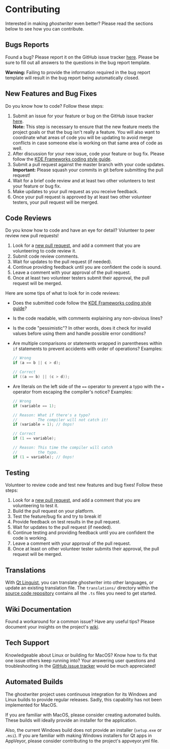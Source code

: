 # Contributing

Interested in making *ghostwriter* even better? Please read the sections below to see how you can contribute.

## Bugs Reports

Found a bug? Please report it on the GitHub issue tracker [here](https://github.com/wereturtle/ghostwriter/issues). Please be sure to fill out all answers to the questions in the bug report template.

**Warning:** Failing to provide the information required in the bug report template will result in the bug report being automatically closed.

## New Features and Bug Fixes

Do you know how to code? Follow these steps:

1. Submit an issue for your feature or bug on the GitHub issue tracker [here](https://github.com/wereturtle/ghostwriter/issues).  
   **Note:** This step is necessary to ensure that the new feature meets the project goals or that the bug isn't really a feature. You will also want to coordinate what areas of code you will be updating to avoid merge conflicts in case someone else is working on that same area of code as well.
2. After discussion for your new issue, code your feature or bug fix. Please follow the [KDE Frameworks coding style guide](https://community.kde.org/Policies/Frameworks_Coding_Style).
3. Submit a pull request against the master branch with your code updates.  
   **Important:** Please squash your commits in git before submitting the pull request!
4. Wait for a brief code review and at least two other volunteers to test your feature or bug fix.
5. Make updates to your pull request as you receive feedback.
6. Once your pull request is approved by at least two other volunteer testers, your pull request will be merged.

## Code Reviews

Do you know how to code and have an eye for detail? Volunteer to peer review new pull requests!

1. Look for a [new pull request](https://github.com/wereturtle/ghostwriter/pulls), and add a comment that you are volunteering to code review it.
2. Submit code review comments.
3. Wait for updates to the pull request (if needed).
4. Continue providing feedback until you are confident the code is sound.
5. Leave a comment with your approval of the pull request.
6. Once at least two volunteer testers submit their approval, the pull request will be merged.

Here are some tips of what to look for in code reviews:

* Does the submitted code follow the [KDE Frameworks coding style guide](https://community.kde.org/Policies/Frameworks_Coding_Style)?
* Is the code readable, with comments explaining any non-obvious lines?
* Is the code "pessimistic"? In other words, does it check for invalid values before using them and handle possible error conditions?
* Are multiple comparisons or statements wrapped in parentheses within `if` statements to prevent accidents with order of operations?  Examples:

    ```cpp
    // Wrong
    if (a == b || c > d);

    // Correct
    if ((a == b) || (c > d));
    ```
* Are literals on the left side of the `==` operator to prevent a typo with the `=` operator from escaping the compiler's notice? Examples:

    ```cpp
    // Wrong
    if (variable == 1);

    // Reason: What if there's a typo?
    //         The compiler will not catch it!
    if (variable = 1); // Oops!

    // Correct
    if (1 == variable);

    // Reason: This time the compiler will catch
    //         the typo.
    if (1 = variable); // Oops! 
    ```

## Testing

Volunteer to review code and test new features and bug fixes! Follow these steps:

1. Look for a [new pull request](https://github.com/wereturtle/ghostwriter/pulls), and add a comment that you are volunteering to test it.
2. Build the pull request on your platform.
3. Test the feature/bug fix and try to break it!
4. Provide feedback on test results in the pull request.
5. Wait for updates to the pull request (if needed).
6. Continue testing and providing feedback until you are confident the code is working.
7. Leave a comment with your approval of the pull request.
8. Once at least on other volunteer tester submits their approval, the pull request will be merged.

## Translations

With [Qt Linguist](https://doc.qt.io/qt-5/qtlinguist-index.html), you can translate ghostwriter into other languages, or update an existing translation file. The `translations/` directory within the [source code repository](https://github.com/wereturtle/ghostwriter) contains all the `.ts` files you need to get started.

## Wiki Documentation

Found a workaround for a common issue? Have any useful tips? Please document your insights on the project's [wiki](https://github.com/wereturtle/ghostwriter/wiki).

## Tech Support

Knowledgeable about Linux or building for MacOS? Know how to fix that one issue others keep running into? Your answering user questions and troubleshooting in the [GitHub issue tracker](https://github.com/wereturtle/ghostwriter/issues) would be much appreciated!

## Automated Builds

The ghostwriter project uses continuous integration for its Windows and Linux builds to provide regular releases. Sadly, this capability has not been implemented for MacOS.

If you are familiar with MacOS, please consider creating automated builds. These builds will ideally provide an installer for the application.

Also, the current Windows build does not provide an installer (`setup.exe` or `.msi`). If you are familiar with making Windows installers for Qt apps in AppVeyor, please consider contributing to the project's appveyor.yml file.
